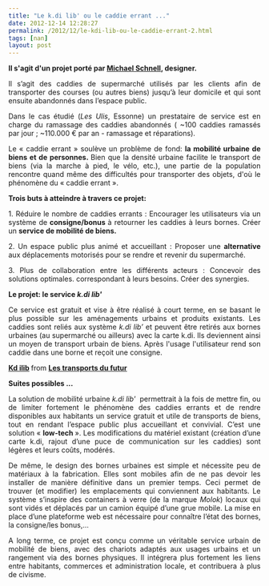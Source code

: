 ```yaml
---
title: "Le k.di lib' ou le caddie errant ..."
date: 2012-12-14 12:28:27
permalink: /2012/12/le-kdi-lib-ou-le-caddie-errant-2.html
tags: [nan]
layout: post
---
```


<p style="text-align: justify"><strong>Il s'agit d'un projet porté par <a href="http://www.issuu.com/michaelschnell" target="_blank">Michael Schnell</a>, designer.</strong></p> <p style="text-align: justify">Il s’agit des caddies de supermarché utilisés par les clients afin de transporter des courses (ou autres biens) jusqu’à leur domicile et qui sont ensuite abandonnés dans l’espace public. </p> <p style="text-align: justify">Dans le cas étudié (<em>Les Ulis</em>, Essonne) un prestataire de service est en charge du ramassage des caddies abandonnés ( ~100 caddies ramassés par jour ; ~110.000 € par an - ramassage et réparations).</p> <p style="text-align: justify">Le « caddie errant » soulève un problème de fond: <strong>la mobilité urbaine de biens et de personnes. </strong>Bien que la densité urbaine facilite le transport de biens (via la marche à pied, le vélo, etc.), une partie de la population rencontre quand même des difficultés pour transporter des objets, d'où le phénomène du « caddie errant ». </p> <p style="text-align: justify"><strong>Trois buts à atteindre à travers ce projet: </strong></p>  <!--more-->   <p style="text-align: justify">1. Réduire le nombre de caddies errants : Encourager les utilisateurs via un système de<strong> consigne/bonus </strong>à retourner les caddies à leurs bornes. Créer un <strong>service de mobilité de biens. </strong></p> <p style="text-align: justify">2. Un espace public plus animé et accueillant : Proposer une <strong>alternative </strong>aux déplacements motorisés pour se rendre et revenir du supermarché. </p> <p style="text-align: justify">3. Plus de collaboration entre les différents acteurs : Concevoir des solutions optimales. correspondant à leurs besoins. Créer des synergies. </p> <p style="text-align: justify"><strong>Le projet: le service <em>k.di lib'</em></strong></p> <p style="text-align: justify">Ce service est gratuit et vise à être réalisé à court terme, en se basant le plus possible sur les aménagements urbains et produits existants. Les caddies sont reliés aux système <em>k.di lib’ </em>et peuvent être retirés aux bornes urbaines (au supermarché ou ailleurs) avec la carte k.di. Ils deviennent ainsi un moyen de transport urbain de biens. Après l'usage l'utilisateur rend son caddie dans une borne et reçoit une consigne.</p>   <div style="margin-bottom: 5px"> <strong> <a href="http://fr.slideshare.net/transportsdufutur/kd-ilib" target="_blank" title="Kd ilib">Kd ilib</a> </strong> from <strong><a href="http://fr.slideshare.net/transportsdufutur" target="_blank">Les transports du futur</a></strong> </div> <p style="text-align: justify"><strong>Suites possibles ...</strong></p> <p style="text-align: justify">La solution de mobilité urbaine <em>k.di lib'</em>  permettrait à la fois de mettre fin, ou de limiter fortement le phénomène des caddies errants et de rendre disponibles aux habitants un service gratuit et utile de transports de biens, tout en rendant l’espace public plus accueillant et convivial. C’est une solution « <strong>low-tech </strong>». Les modifications du matériel existant (création d’une carte k.di, rajout d’une puce de com­munication sur les caddies) sont légères et leurs coûts, modérés. </p> <p style="text-align: justify">De même, le design des bornes urbaines est simple et nécessite peu de matériaux à la fabrication. Elles sont mobiles afin de ne pas devoir les installer de manière définitive dans un premier temps. Ceci per­met de trouver (et modifier) les emplacements qui conviennent aux habitants. Le système s’inspire des containers à verre (de la marque <em>Molok</em>) locaux qui sont vidés et déplacés par un camion équipé d’une grue mobile. La mise en place d’une plateforme web est nécessaire pour connaître l’état des bornes, la consigne/les bonus,...</p> <p style="text-align: justify"> A long terme, ce projet est conçu comme un véritable service urbain de mobi­lité de biens, avec des chariots adaptés aux usages urbains et un rangement via des bornes physiques. Il intégrera plus fortement les liens entre habitants, commerces et administration locale, et contri­buera à plus de civisme.</p> <p><span id="mce_marker"> </span></p>
